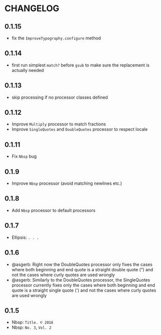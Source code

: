 # CHANGELOG

## 0.1.15

* fix the `ImproveTypography.configure` method

## 0.1.14

* first run simplest `match?` before `gsub` to make sure the replacement is actually needed

## 0.1.13

* skip processing if no processor classes defined

## 0.1.12

* Improve `Multiply` processor to match fractions
* Improve `SingleQuotes` and `DoubleQuotes` processor to respect locale

## 0.1.11

* Fix `Nbsp` bug

## 0.1.9

* Improve `Nbsp` processor (avoid matching newlines etc.)

## 0.1.8

* Add `Nbsp` processor to default processors

## 0.1.7

* Ellipsis: `. . .`

## 0.1.6

* @asgerb: Right now the DoubleQuotes processor only fixes the cases where both beginning and end quote is a straight double quote (") and not the cases where curly quotes are used wrongly
* @asgerb: Similarly to the DoubleQuotes processor, the SingleQuotes processor currently fixes only the cases where both beginning and end quote is a straight single quote (') and not the cases where curly quotes are used wrongly

## 0.1.5

* Nbsp: `Title. © 2016`
* Nbsp: `No. 3`, `Vol. 2`
